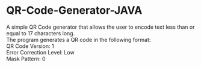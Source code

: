 # QR-Code-Generator-JAVA
A simple QR Code generator that allows the user to encode text less than or equal to 17 characters long.  
The program generates a QR code in the following format:  
QR Code Version: 1  
Error Correction Level: Low  
Mask Pattern: 0  
